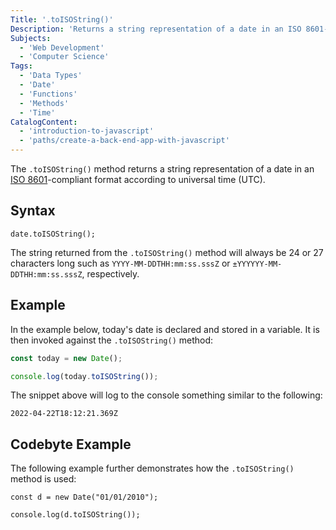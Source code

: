 ```yaml
---
Title: '.toISOString()'
Description: 'Returns a string representation of a date in an ISO 8601-compliant format.'
Subjects:
  - 'Web Development'
  - 'Computer Science'
Tags:
  - 'Data Types'
  - 'Date'
  - 'Functions'
  - 'Methods'
  - 'Time'
CatalogContent:
  - 'introduction-to-javascript'
  - 'paths/create-a-back-end-app-with-javascript'
---
```


The `.toISOString()` method returns a string representation of a date in an [ISO 8601](https://www.iso.org/obp/ui/#iso:std:iso:8601:-1:ed-1:v1:en)-compliant format according to universal time (UTC).

## Syntax

```pseudo
date.toISOString();
```

The string returned from the `.toISOString()` method will always be 24 or 27 characters long such as `YYYY-MM-DDTHH:mm:ss.sssZ` or `±YYYYYY-MM-DDTHH:mm:ss.sssZ`, respectively.

## Example

In the example below, today's date is declared and stored in a variable. It is then invoked against the `.toISOString()` method:

```js
const today = new Date();

console.log(today.toISOString());
```

The snippet above will log to the console something similar to the following:

```shell
2022-04-22T18:12:21.369Z
```

## Codebyte Example

The following example further demonstrates how the `.toISOString()` method is used:

```codebyte/javascript
const d = new Date("01/01/2010");

console.log(d.toISOString());
```
